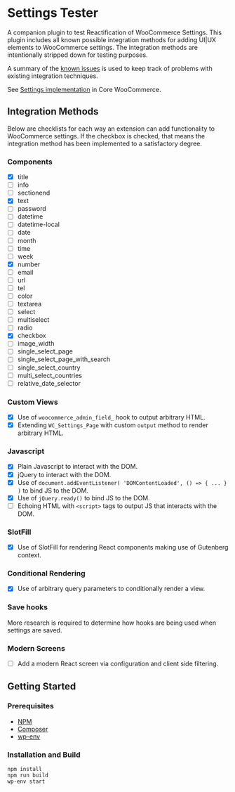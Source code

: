 # Settings Tester

A companion plugin to test Reactification of WooCommerce Settings. This plugin includes all known possible integration methods for adding UI|UX elements to WooCommerce settings. The integration methods are intentionally stripped down for testing purposes.

A summary of the [known issues](KNOWN_ISSUES.md) is used to keep track of problems with existing integration techniques.

See [Settings implementation](https://github.com/woocommerce/woocommerce/pull/48340) in Core WooCommerce.

## Integration Methods

Below are checklists for each way an extension can add functionality to WooCommerce settings. If the checkbox is checked, that means the integration method has been implemented to a satisfactory degree.

### Components

-   [x] title
-   [ ] info
-   [ ] sectionend
-   [x] text
-   [ ] password
-   [ ] datetime
-   [ ] datetime-local
-   [ ] date
-   [ ] month
-   [ ] time
-   [ ] week
-   [x] number
-   [ ] email
-   [ ] url
-   [ ] tel
-   [ ] color
-   [ ] textarea
-   [ ] select
-   [ ] multiselect
-   [ ] radio
-   [x] checkbox
-   [ ] image_width
-   [ ] single_select_page
-   [ ] single_select_page_with_search
-   [ ] single_select_country
-   [ ] multi_select_countries
-   [ ] relative_date_selector

### Custom Views

-   [x] Use of `woocommerce_admin_field_` hook to output arbitrary HTML.
-   [x] Extending `WC_Settings_Page` with custom `output` method to render arbitrary HTML.

### Javascript

-   [x] Plain Javascript to interact with the DOM.
-   [x] jQuery to interact with the DOM.
-   [x] Use of `document.addEventListener( 'DOMContentLoaded', () => { ... } )` to bind JS to the DOM.
-   [x] Use of `jQuery.ready()` to bind JS to the DOM.
-   [ ] Echoing HTML with `<script>` tags to output JS that interacts with the DOM.

### SlotFill

-   [x] Use of SlotFill for rendering React components making use of Gutenberg context.

### Conditional Rendering

-   [x] Use of arbitrary query parameters to conditionally render a view.

### Save hooks

More research is required to determine how hooks are being used when settings are saved.

### Modern Screens

-   [ ] Add a modern React screen via configuration and client side filtering.

## Getting Started

### Prerequisites

-   [NPM](https://www.npmjs.com/)
-   [Composer](https://getcomposer.org/download/)
-   [wp-env](https://developer.wordpress.org/block-editor/reference-guides/packages/packages-env/)

### Installation and Build

```
npm install
npm run build
wp-env start
```
